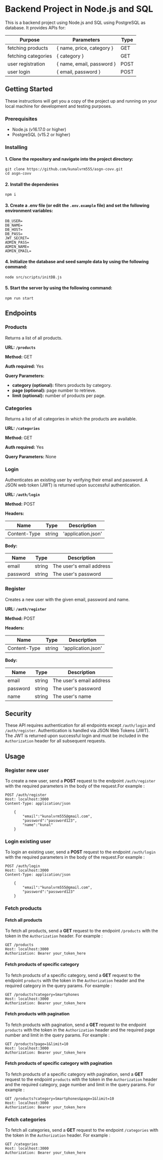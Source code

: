 # Backend Project in Node.js and SQL

This is a backend project using Node.js and SQL using PostgreSQL as database. It provides APIs for:

| Purpose             | Parameters                | Type |
| ------------------- | ------------------------- | ---- |
| fetching products   | { name, price, category } | GET  |
| fetching categories | { category }              | GET  |
| user registration   | { name, email, password } | POST |
| user login          | { email, password }       | POST |

## Getting Started

These instructions will get you a copy of the project up and running on your local machine for development and testing purposes.

### Prerequisites

- Node.js (v16.17.0 or higher)
- PostgreSQL (v15.2 or higher)

### Installing

#### 1. Clone the repository and navigate into the project directory:

```
git clone https://github.com/kunalvrm555/asgn-covv.git
cd asgn-covv
```

#### 2. Install the dependenies

```
npm i
```

#### 3. Create a .env file (or edit the `.env.example` file) and set the following environment variables:

```env
DB_USER=
DB_NAME=
DB_HOST=
DB_PASS=
JWT_SECRET=
ADMIN_PASS=
ADMIN_NAME=
ADMIN_EMAIL=
```

#### 4. Initialize the database and seed sample data by using the following command:

```
node src/scripts/initDB.js
```

#### 5. Start the server by using the following command:

```
npm run start
```

## Endpoints

### Products

Returns a list of all products.

 **URL: `/products`**

 **Method:** GET

**Auth required:** Yes

**Query Parameters:**

- **category (optional):** filters products by category.
- **page (optional):** page number to retrieve.
- **limit (optional):** number of products per page.

### Categories

Returns a list of all categories in which the products are available.

 **URL: `/categories`**

 **Method:** GET

**Auth required:** Yes

**Query Parameters:** None

### Login

Authenticates an existing user by verifying their email and password. A JSON web token (JWT) is returned upon successful authentication.

 **URL: `/auth/login`**

 **Method:** POST

 **Headers:**

| Name         | Type   | Description        |
| ------------ | ------ | ------------------ |
| Content-Type | string | 'application.json' |

**Body:**

| Name     | Type   | Description              |
| -------- | ------ | ------------------------ |
| email    | string | The user's email address |
| password | string | The user's password      |

### Register

Creates a new user with the given email, password and name.

**URL: `/auth/register`**

 **Method:** POST

 **Headers:**

| Name         | Type   | Description        |
| ------------ | ------ | ------------------ |
| Content-Type | string | 'application.json' |

**Body:**

| Name     | Type   | Description              |
| -------- | ------ | ------------------------ |
| email    | string | The user's email address |
| password | string | The user's password      |
| name     | string | The user's name          |

## Security

These API requires authentication for all endpoints except `/auth/login` and `/auth/register`. Authentication is handled via JSON Web Tokens (JWT). The JWT is returned upon successful login and must be included in the `Authorization` header for all subsequent requests.

## Usage

### Register new user

To create  a new user, send a **POST** request to the endpoint `/auth/register` with the required parameters in the body of the request.For example :

```http
POST /auth/register
Host: localhost:3000
Content-Type: application/json
  
    {  
        "email":"kunalvrm555@gmail.com",
        "password":"password123",
        "name":"kunal"
    }

```

### Login existing user

To login an existing user, send a **POST** request to the endpoint `/auth/login` with the required parameters in the body of the request.For example :

```http
POST /auth/login
Host: localhost:3000
Content-Type: application/json
  
    {
        "email":"kunalvrm555@gmail.com",
        "password":"password123"
    }
```

### Fetch  products

#### Fetch all products

To fetch all products, send a **GET** request to the endpoint `/products` with the token in the `Authorization` header. For example :

```http
GET /products
Host: localhost:3000
Authorization: Bearer your_token_here
```

#### Fetch products of specific category

To fetch products of a specific category, send a **GET** request to the endpoint `products` with the token in the `Authorization` header and the required category in the query params. For example :

```http
GET /products?category=Smartphones 
Host: localhost:3000
Authorization: Bearer your_token_here
```

#### Fetch products with pagination

To fetch products with pagination, send a **GET** request to the endpoint `products` with the token in the `Authorization` header and the required page number and limit in the query params. For example :

```http
GET /products?page=1&limit=10
Host: localhost:3000
Authorization: Bearer your_token_here
```

#### Fetch products of specific category with pagination

To fetch products of a specific category with pagination, send a **GET** request to the endpoint `products` with the token in the `Authorization` header and the required category, page number and limit in the query params. For example :

```http
GET /products?category=Smartphones&page=1&limit=10
Host: localhost:3000
Authorization: Bearer your_token_here
```

### Fetch categories

To fetch all categories, send a **GET** request to the endpoint `/categories` with the token in the `Authorization` header. For example :

```http
GET /categories
Host: localhost:3000
Authorization: Bearer your_token_here
```
